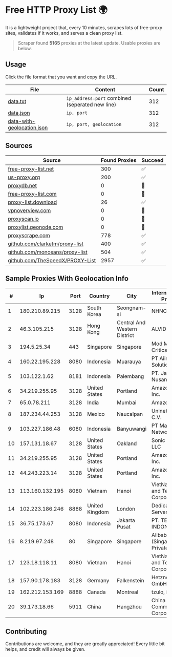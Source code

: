 
# Free HTTP Proxy List 🌍

It is a lightweight project that, every 10 minutes, scrapes lots of free-proxy sites, validates if it works, and serves a clean proxy list.


> Scraper found **5165** proxies at the latest update. Usable proxies are below.

## Usage

Click the file format that you want and copy the URL.


|File|Content|Count|
|----|-------|-----|
|[data.txt](https://raw.githubusercontent.com/themiralay/Proxy-List-World/master/data.txt)|`ip_address:port` combined (seperated new line)|312|
|[data.json](https://raw.githubusercontent.com/themiralay/Proxy-List-World/master/data.json)|`ip, port`|312|
|[data-with-geolocation.json](https://raw.githubusercontent.com/themiralay/Proxy-List-World/master/data-with-geolocation.json)|`ip, port, geolocation`|312|

## Sources

|Source|Found Proxies|Succeed|
|------|-------------|-------|
|[free-proxy-list.net](https://free-proxy-list.net)|300|✅|
|[us-proxy.org](https://www.us-proxy.org)|200|✅|
|[proxydb.net](http://proxydb.net)|0|🚫|
|[free-proxy-list.com](https://free-proxy-list.com/?page=&port=&type%5B%5D=http&type%5B%5D=https&up_time=0&search=Search)|0|🚫|
|[proxy-list.download](https://www.proxy-list.download/HTTP)|26|✅|
|[vpnoverview.com](https://vpnoverview.com/privacy/anonymous-browsing/free-proxy-servers)|0|🚫|
|[proxyscan.io](https://www.proxyscan.io)|0|🚫|
|[proxylist.geonode.com](https://proxylist.geonode.com/api/proxy-list?limit=300&page=1&sort_by=lastChecked&sort_type=desc&protocols=http,https)|0|🚫|
|[proxyscrape.com](https://api.proxyscrape.com/v2/?request=displayproxies&protocol=http&timeout=10000&country=all&ssl=all&anonymity=all)|778|✅|
|[github.com/clarketm/proxy-list](https://raw.githubusercontent.com/clarketm/proxy-list/master/proxy-list-raw.txt)|400|✅|
|[github.com/monosans/proxy-list](https://raw.githubusercontent.com/monosans/proxy-list/main/proxies/http.txt)|504|✅|
|[github.com/TheSpeedX/PROXY-List](https://raw.githubusercontent.com/TheSpeedX/PROXY-List/master/http.txt)|2957|✅|


## Sample Proxies With Geolocation Info

|#|Ip|Port|Country|City|Internet Service Provider|
|-|--|----|-------|----|-------------------------|
|1|180.210.89.215|3128|South Korea|Seongnam-si|NHNCLOUD|
|2|46.3.105.215|3128|Hong Kong|Central And Western District|ALVIDI|
|3|194.5.25.34|443|Singapore|Singapore|Mod Mission Critical LLC|
|4|160.22.195.228|8080|Indonesia|Muarauya|PT Aiira Media Solution|
|5|103.122.1.62|8181|Indonesia|Palembang|PT. Java Digital Nusantara|
|6|34.219.255.95|3128|United States|Portland|Amazon.com, Inc.|
|7|65.0.78.211|3128|India|Mumbai|Amazon.com|
|8|187.234.44.253|3128|Mexico|Naucalpan|Uninet S.A. de C.V.|
|9|103.227.186.48|6080|Indonesia|Banyuwangi|PT Master Star Network|
|10|157.131.18.67|3128|United States|Oakland|Sonic Telecom LLC|
|11|34.219.255.95|3128|United States|Portland|Amazon.com, Inc.|
|12|44.243.223.14|3128|United States|Portland|Amazon.com, Inc.|
|13|113.160.132.195|8080|Vietnam|Hanoi|VietNam Post and Telecom Corporation|
|14|102.223.186.246|8888|United Kingdom|London|Dedicated Servers|
|15|36.75.173.67|8080|Indonesia|Jakarta Pusat|PT. TELKOM INDONESIA|
|16|8.219.97.248|80|Singapore|Singapore|Alibaba Cloud (Singapore) Private Limited|
|17|123.18.118.11|8080|Vietnam|Hanoi|VietNam Post and Telecom Corporation|
|18|157.90.178.183|3128|Germany|Falkenstein|Hetzner Online GmbH|
|19|162.212.153.169|8888|Canada|Montreal|tzulo, inc.|
|20|39.173.18.66|5911|China|Hangzhou|China Mobile Communications Corporation|



## Contributing

Contributions are welcome, and they are greatly appreciated! Every
little bit helps, and credit will always be given.

